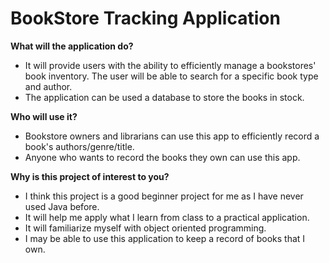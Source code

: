 # BookStore Tracking Application

**What will the application do?**
-  It will provide users with the ability to efficiently manage a bookstores' book inventory. The user will be able to search for a specific book type and author.
-  The application can be used a database to store the books in stock.

**Who will use it?**
- Bookstore owners and librarians can use this app to efficiently record a book's authors/genre/title. 
- Anyone who wants to record the books they own can use this app. 


**Why is this project of interest to you?**
- I think this project is a good beginner project for me as I have never used Java before.
- It will help me apply what I learn from class to a practical application.
- It will familiarize myself with object oriented programming.
- I may be able to use this application to keep a record of books that I own.

